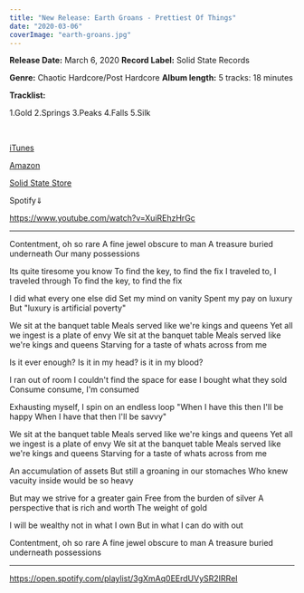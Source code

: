 ```yaml
---
title: "New Release: Earth Groans - Prettiest Of Things"
date: "2020-03-06"
coverImage: "earth-groans.jpg"
---
```


**Release Date:** March 6, 2020 **Record Label:** Solid State Records

**Genre:** Chaotic Hardcore/Post Hardcore **Album length:** 5 tracks: 18 minutes

**Tracklist:**

1.Gold 2.Springs 3.Peaks 4.Falls 5.Silk

 

[iTunes](https://music.apple.com/ca/album/prettiest-of-things-ep/1494785382)

[Amazon](https://www.amazon.com/Prettiest-Things-Earth-Groans/dp/B083TLGMM7)

[Solid State Store](https://solidstate.merchnow.com/products/v2/309074/prettiest-of-things)

Spotify⇓

https://www.youtube.com/watch?v=XuiREhzHrGc

* * *

Contentment, oh so rare A fine jewel obscure to man A treasure buried underneath Our many possessions

Its quite tiresome you know To find the key, to find the fix I traveled to, I traveled through To find the key, to find the fix

I did what every one else did Set my mind on vanity Spent my pay on luxury But "luxury is artificial poverty"

We sit at the banquet table Meals served like we're kings and queens Yet all we ingest is a plate of envy We sit at the banquet table Meals served like we're kings and queens Starving for a taste of whats across from me

Is it ever enough? Is it in my head? is it in my blood?

I ran out of room I couldn't find the space for ease I bought what they sold Consume consume, I'm consumed

Exhausting myself, I spin on an endless loop "When I have this then I'll be happy When I have that then I'll be savvy"

We sit at the banquet table Meals served like we're kings and queens Yet all we ingest is a plate of envy We sit at the banquet table Meals served like we're kings and queens Starving for a taste of whats across from me

An accumulation of assets But still a groaning in our stomaches Who knew vacuity inside would be so heavy

But may we strive for a greater gain Free from the burden of silver A perspective that is rich and worth The weight of gold

I will be wealthy not in what I own But in what I can do with out

Contentment, oh so rare A fine jewel obscure to man A treasure buried underneath possessions

* * *

https://open.spotify.com/playlist/3gXmAq0EErdUVySR2IRReI
